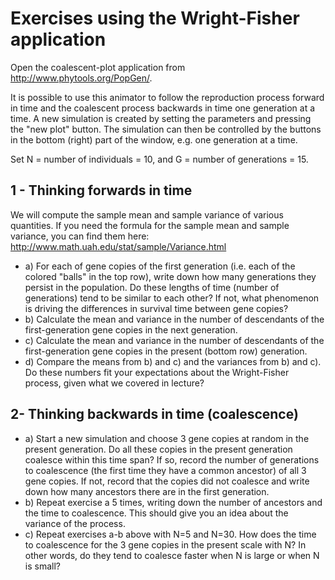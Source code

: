Exercises using the Wright-Fisher application
===============

Open the coalescent-plot application from http://www.phytools.org/PopGen/.


It is possible to use this animator to follow the reproduction process forward in time and the coalescent process backwards in time one generation at a time. A new simulation is created by setting the parameters and pressing the "new plot" button. The simulation can then be controlled by the buttons in the bottom (right) part of the window, e.g. one generation at a time.

Set N = number of individuals = 10, and G = number of generations = 15.

## 1 - Thinking forwards in time

We will compute the sample mean and sample variance of various quantities. If you need the formula for the sample mean and sample variance, you can find them here: http://www.math.uah.edu/stat/sample/Variance.html 

- a) For each of gene copies of the first generation (i.e. each of the colored "balls" in the top row), write down how many generations they persist in the population. Do these lengths of time (number of generations) tend to be similar to each other? If not, what phenomenon is driving the differences in survival time between gene copies?
- b) Calculate the mean and variance in the number of descendants of the first-generation gene copies in the next generation.
- c) Calculate the mean and variance in the number of descendants of the first-generation gene copies in the present (bottom row) generation.
- d) Compare the means from b) and c) and the variances from b) and c). Do these numbers fit your expectations about the Wright-Fisher process, given what we covered in lecture?

## 2- Thinking backwards in time (coalescence)

- a) Start a new simulation and choose 3 gene copies at random in the present generation. Do all these copies in the present generation coalesce within this time span? If so, record the number of generations to coalescence (the first time they have a common ancestor) of all 3 gene copies. If not, record that the copies did not coalesce and write down how many ancestors there are in the first generation.
- b) Repeat exercise a 5 times, writing down the number of ancestors and the time to coalescence. This should give you an idea about the variance of the process.
- c) Repeat exercises a-b above with N=5 and N=30. How does the time to coalescence for the 3 gene copies in the present scale with N? In other words, do they tend to coalesce faster when N is large or when N is small?
